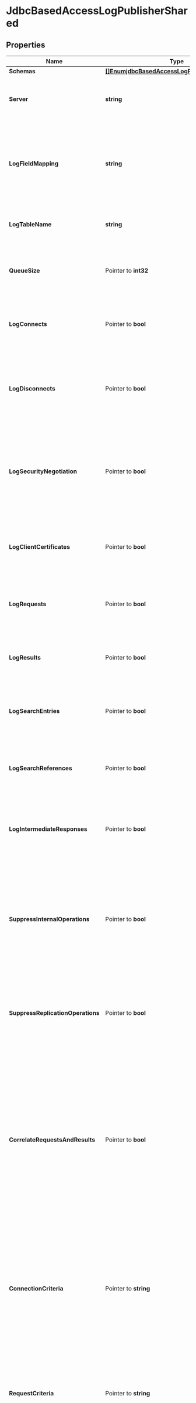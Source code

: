 # JdbcBasedAccessLogPublisherShared

## Properties

Name | Type | Description | Notes
------------ | ------------- | ------------- | -------------
**Schemas** | [**[]EnumjdbcBasedAccessLogPublisherSchemaUrn**](EnumjdbcBasedAccessLogPublisherSchemaUrn.md) |  | 
**Server** | **string** | The JDBC-based Database Server to use for a connection. | 
**LogFieldMapping** | **string** | The log field mapping associates loggable fields to database column names. The table name is not part of this mapping. | 
**LogTableName** | **string** | The table name to log entries to the database server. | 
**QueueSize** | Pointer to **int32** | The maximum number of log records that can be stored in the asynchronous queue. | [optional] 
**LogConnects** | Pointer to **bool** | Indicates whether to log information about connections established to the server. | [optional] 
**LogDisconnects** | Pointer to **bool** | Indicates whether to log information about connections that have been closed by the client or terminated by the server. | [optional] 
**LogSecurityNegotiation** | Pointer to **bool** | Indicates whether to log information about the result of any security negotiation (e.g., SSL handshake) processing that has been performed. | [optional] 
**LogClientCertificates** | Pointer to **bool** | Indicates whether to log information about any client certificates presented to the server. | [optional] 
**LogRequests** | Pointer to **bool** | Indicates whether to log information about requests received from clients. | [optional] 
**LogResults** | Pointer to **bool** | Indicates whether to log information about the results of client requests. | [optional] 
**LogSearchEntries** | Pointer to **bool** | Indicates whether to log information about search result entries sent to the client. | [optional] 
**LogSearchReferences** | Pointer to **bool** | Indicates whether to log information about search result references sent to the client. | [optional] 
**LogIntermediateResponses** | Pointer to **bool** | Indicates whether to log information about intermediate responses sent to the client. | [optional] 
**SuppressInternalOperations** | Pointer to **bool** | Indicates whether internal operations (for example, operations that are initiated by plugins) should be logged along with the operations that are requested by users. | [optional] 
**SuppressReplicationOperations** | Pointer to **bool** | Indicates whether access messages that are generated by replication operations should be suppressed. | [optional] 
**CorrelateRequestsAndResults** | Pointer to **bool** | Indicates whether to automatically log result messages for any operation in which the corresponding request was logged. In such cases, the result, entry, and reference criteria will be ignored, although the log-responses, log-search-entries, and log-search-references properties will be honored. | [optional] 
**ConnectionCriteria** | Pointer to **string** | Specifies a set of connection criteria that must match the associated client connection in order for a connect, disconnect, request, or result message to be logged. | [optional] 
**RequestCriteria** | Pointer to **string** | Specifies a set of request criteria that must match the associated operation request in order for a request or result to be logged by this Access Log Publisher. | [optional] 
**ResultCriteria** | Pointer to **string** | Specifies a set of result criteria that must match the associated operation result in order for that result to be logged by this Access Log Publisher. | [optional] 
**SearchEntryCriteria** | Pointer to **string** | Specifies a set of search entry criteria that must match the associated search result entry in order for that it to be logged by this Access Log Publisher. | [optional] 
**SearchReferenceCriteria** | Pointer to **string** | Specifies a set of search reference criteria that must match the associated search result reference in order for that it to be logged by this Access Log Publisher. | [optional] 
**Description** | Pointer to **string** | A description for this Log Publisher | [optional] 
**Enabled** | **bool** | Indicates whether the Log Publisher is enabled for use. | 
**LoggingErrorBehavior** | Pointer to [**EnumlogPublisherLoggingErrorBehaviorProp**](EnumlogPublisherLoggingErrorBehaviorProp.md) |  | [optional] 

## Methods

### NewJdbcBasedAccessLogPublisherShared

`func NewJdbcBasedAccessLogPublisherShared(schemas []EnumjdbcBasedAccessLogPublisherSchemaUrn, server string, logFieldMapping string, logTableName string, enabled bool, ) *JdbcBasedAccessLogPublisherShared`

NewJdbcBasedAccessLogPublisherShared instantiates a new JdbcBasedAccessLogPublisherShared object
This constructor will assign default values to properties that have it defined,
and makes sure properties required by API are set, but the set of arguments
will change when the set of required properties is changed

### NewJdbcBasedAccessLogPublisherSharedWithDefaults

`func NewJdbcBasedAccessLogPublisherSharedWithDefaults() *JdbcBasedAccessLogPublisherShared`

NewJdbcBasedAccessLogPublisherSharedWithDefaults instantiates a new JdbcBasedAccessLogPublisherShared object
This constructor will only assign default values to properties that have it defined,
but it doesn't guarantee that properties required by API are set

### GetSchemas

`func (o *JdbcBasedAccessLogPublisherShared) GetSchemas() []EnumjdbcBasedAccessLogPublisherSchemaUrn`

GetSchemas returns the Schemas field if non-nil, zero value otherwise.

### GetSchemasOk

`func (o *JdbcBasedAccessLogPublisherShared) GetSchemasOk() (*[]EnumjdbcBasedAccessLogPublisherSchemaUrn, bool)`

GetSchemasOk returns a tuple with the Schemas field if it's non-nil, zero value otherwise
and a boolean to check if the value has been set.

### SetSchemas

`func (o *JdbcBasedAccessLogPublisherShared) SetSchemas(v []EnumjdbcBasedAccessLogPublisherSchemaUrn)`

SetSchemas sets Schemas field to given value.


### GetServer

`func (o *JdbcBasedAccessLogPublisherShared) GetServer() string`

GetServer returns the Server field if non-nil, zero value otherwise.

### GetServerOk

`func (o *JdbcBasedAccessLogPublisherShared) GetServerOk() (*string, bool)`

GetServerOk returns a tuple with the Server field if it's non-nil, zero value otherwise
and a boolean to check if the value has been set.

### SetServer

`func (o *JdbcBasedAccessLogPublisherShared) SetServer(v string)`

SetServer sets Server field to given value.


### GetLogFieldMapping

`func (o *JdbcBasedAccessLogPublisherShared) GetLogFieldMapping() string`

GetLogFieldMapping returns the LogFieldMapping field if non-nil, zero value otherwise.

### GetLogFieldMappingOk

`func (o *JdbcBasedAccessLogPublisherShared) GetLogFieldMappingOk() (*string, bool)`

GetLogFieldMappingOk returns a tuple with the LogFieldMapping field if it's non-nil, zero value otherwise
and a boolean to check if the value has been set.

### SetLogFieldMapping

`func (o *JdbcBasedAccessLogPublisherShared) SetLogFieldMapping(v string)`

SetLogFieldMapping sets LogFieldMapping field to given value.


### GetLogTableName

`func (o *JdbcBasedAccessLogPublisherShared) GetLogTableName() string`

GetLogTableName returns the LogTableName field if non-nil, zero value otherwise.

### GetLogTableNameOk

`func (o *JdbcBasedAccessLogPublisherShared) GetLogTableNameOk() (*string, bool)`

GetLogTableNameOk returns a tuple with the LogTableName field if it's non-nil, zero value otherwise
and a boolean to check if the value has been set.

### SetLogTableName

`func (o *JdbcBasedAccessLogPublisherShared) SetLogTableName(v string)`

SetLogTableName sets LogTableName field to given value.


### GetQueueSize

`func (o *JdbcBasedAccessLogPublisherShared) GetQueueSize() int32`

GetQueueSize returns the QueueSize field if non-nil, zero value otherwise.

### GetQueueSizeOk

`func (o *JdbcBasedAccessLogPublisherShared) GetQueueSizeOk() (*int32, bool)`

GetQueueSizeOk returns a tuple with the QueueSize field if it's non-nil, zero value otherwise
and a boolean to check if the value has been set.

### SetQueueSize

`func (o *JdbcBasedAccessLogPublisherShared) SetQueueSize(v int32)`

SetQueueSize sets QueueSize field to given value.

### HasQueueSize

`func (o *JdbcBasedAccessLogPublisherShared) HasQueueSize() bool`

HasQueueSize returns a boolean if a field has been set.

### GetLogConnects

`func (o *JdbcBasedAccessLogPublisherShared) GetLogConnects() bool`

GetLogConnects returns the LogConnects field if non-nil, zero value otherwise.

### GetLogConnectsOk

`func (o *JdbcBasedAccessLogPublisherShared) GetLogConnectsOk() (*bool, bool)`

GetLogConnectsOk returns a tuple with the LogConnects field if it's non-nil, zero value otherwise
and a boolean to check if the value has been set.

### SetLogConnects

`func (o *JdbcBasedAccessLogPublisherShared) SetLogConnects(v bool)`

SetLogConnects sets LogConnects field to given value.

### HasLogConnects

`func (o *JdbcBasedAccessLogPublisherShared) HasLogConnects() bool`

HasLogConnects returns a boolean if a field has been set.

### GetLogDisconnects

`func (o *JdbcBasedAccessLogPublisherShared) GetLogDisconnects() bool`

GetLogDisconnects returns the LogDisconnects field if non-nil, zero value otherwise.

### GetLogDisconnectsOk

`func (o *JdbcBasedAccessLogPublisherShared) GetLogDisconnectsOk() (*bool, bool)`

GetLogDisconnectsOk returns a tuple with the LogDisconnects field if it's non-nil, zero value otherwise
and a boolean to check if the value has been set.

### SetLogDisconnects

`func (o *JdbcBasedAccessLogPublisherShared) SetLogDisconnects(v bool)`

SetLogDisconnects sets LogDisconnects field to given value.

### HasLogDisconnects

`func (o *JdbcBasedAccessLogPublisherShared) HasLogDisconnects() bool`

HasLogDisconnects returns a boolean if a field has been set.

### GetLogSecurityNegotiation

`func (o *JdbcBasedAccessLogPublisherShared) GetLogSecurityNegotiation() bool`

GetLogSecurityNegotiation returns the LogSecurityNegotiation field if non-nil, zero value otherwise.

### GetLogSecurityNegotiationOk

`func (o *JdbcBasedAccessLogPublisherShared) GetLogSecurityNegotiationOk() (*bool, bool)`

GetLogSecurityNegotiationOk returns a tuple with the LogSecurityNegotiation field if it's non-nil, zero value otherwise
and a boolean to check if the value has been set.

### SetLogSecurityNegotiation

`func (o *JdbcBasedAccessLogPublisherShared) SetLogSecurityNegotiation(v bool)`

SetLogSecurityNegotiation sets LogSecurityNegotiation field to given value.

### HasLogSecurityNegotiation

`func (o *JdbcBasedAccessLogPublisherShared) HasLogSecurityNegotiation() bool`

HasLogSecurityNegotiation returns a boolean if a field has been set.

### GetLogClientCertificates

`func (o *JdbcBasedAccessLogPublisherShared) GetLogClientCertificates() bool`

GetLogClientCertificates returns the LogClientCertificates field if non-nil, zero value otherwise.

### GetLogClientCertificatesOk

`func (o *JdbcBasedAccessLogPublisherShared) GetLogClientCertificatesOk() (*bool, bool)`

GetLogClientCertificatesOk returns a tuple with the LogClientCertificates field if it's non-nil, zero value otherwise
and a boolean to check if the value has been set.

### SetLogClientCertificates

`func (o *JdbcBasedAccessLogPublisherShared) SetLogClientCertificates(v bool)`

SetLogClientCertificates sets LogClientCertificates field to given value.

### HasLogClientCertificates

`func (o *JdbcBasedAccessLogPublisherShared) HasLogClientCertificates() bool`

HasLogClientCertificates returns a boolean if a field has been set.

### GetLogRequests

`func (o *JdbcBasedAccessLogPublisherShared) GetLogRequests() bool`

GetLogRequests returns the LogRequests field if non-nil, zero value otherwise.

### GetLogRequestsOk

`func (o *JdbcBasedAccessLogPublisherShared) GetLogRequestsOk() (*bool, bool)`

GetLogRequestsOk returns a tuple with the LogRequests field if it's non-nil, zero value otherwise
and a boolean to check if the value has been set.

### SetLogRequests

`func (o *JdbcBasedAccessLogPublisherShared) SetLogRequests(v bool)`

SetLogRequests sets LogRequests field to given value.

### HasLogRequests

`func (o *JdbcBasedAccessLogPublisherShared) HasLogRequests() bool`

HasLogRequests returns a boolean if a field has been set.

### GetLogResults

`func (o *JdbcBasedAccessLogPublisherShared) GetLogResults() bool`

GetLogResults returns the LogResults field if non-nil, zero value otherwise.

### GetLogResultsOk

`func (o *JdbcBasedAccessLogPublisherShared) GetLogResultsOk() (*bool, bool)`

GetLogResultsOk returns a tuple with the LogResults field if it's non-nil, zero value otherwise
and a boolean to check if the value has been set.

### SetLogResults

`func (o *JdbcBasedAccessLogPublisherShared) SetLogResults(v bool)`

SetLogResults sets LogResults field to given value.

### HasLogResults

`func (o *JdbcBasedAccessLogPublisherShared) HasLogResults() bool`

HasLogResults returns a boolean if a field has been set.

### GetLogSearchEntries

`func (o *JdbcBasedAccessLogPublisherShared) GetLogSearchEntries() bool`

GetLogSearchEntries returns the LogSearchEntries field if non-nil, zero value otherwise.

### GetLogSearchEntriesOk

`func (o *JdbcBasedAccessLogPublisherShared) GetLogSearchEntriesOk() (*bool, bool)`

GetLogSearchEntriesOk returns a tuple with the LogSearchEntries field if it's non-nil, zero value otherwise
and a boolean to check if the value has been set.

### SetLogSearchEntries

`func (o *JdbcBasedAccessLogPublisherShared) SetLogSearchEntries(v bool)`

SetLogSearchEntries sets LogSearchEntries field to given value.

### HasLogSearchEntries

`func (o *JdbcBasedAccessLogPublisherShared) HasLogSearchEntries() bool`

HasLogSearchEntries returns a boolean if a field has been set.

### GetLogSearchReferences

`func (o *JdbcBasedAccessLogPublisherShared) GetLogSearchReferences() bool`

GetLogSearchReferences returns the LogSearchReferences field if non-nil, zero value otherwise.

### GetLogSearchReferencesOk

`func (o *JdbcBasedAccessLogPublisherShared) GetLogSearchReferencesOk() (*bool, bool)`

GetLogSearchReferencesOk returns a tuple with the LogSearchReferences field if it's non-nil, zero value otherwise
and a boolean to check if the value has been set.

### SetLogSearchReferences

`func (o *JdbcBasedAccessLogPublisherShared) SetLogSearchReferences(v bool)`

SetLogSearchReferences sets LogSearchReferences field to given value.

### HasLogSearchReferences

`func (o *JdbcBasedAccessLogPublisherShared) HasLogSearchReferences() bool`

HasLogSearchReferences returns a boolean if a field has been set.

### GetLogIntermediateResponses

`func (o *JdbcBasedAccessLogPublisherShared) GetLogIntermediateResponses() bool`

GetLogIntermediateResponses returns the LogIntermediateResponses field if non-nil, zero value otherwise.

### GetLogIntermediateResponsesOk

`func (o *JdbcBasedAccessLogPublisherShared) GetLogIntermediateResponsesOk() (*bool, bool)`

GetLogIntermediateResponsesOk returns a tuple with the LogIntermediateResponses field if it's non-nil, zero value otherwise
and a boolean to check if the value has been set.

### SetLogIntermediateResponses

`func (o *JdbcBasedAccessLogPublisherShared) SetLogIntermediateResponses(v bool)`

SetLogIntermediateResponses sets LogIntermediateResponses field to given value.

### HasLogIntermediateResponses

`func (o *JdbcBasedAccessLogPublisherShared) HasLogIntermediateResponses() bool`

HasLogIntermediateResponses returns a boolean if a field has been set.

### GetSuppressInternalOperations

`func (o *JdbcBasedAccessLogPublisherShared) GetSuppressInternalOperations() bool`

GetSuppressInternalOperations returns the SuppressInternalOperations field if non-nil, zero value otherwise.

### GetSuppressInternalOperationsOk

`func (o *JdbcBasedAccessLogPublisherShared) GetSuppressInternalOperationsOk() (*bool, bool)`

GetSuppressInternalOperationsOk returns a tuple with the SuppressInternalOperations field if it's non-nil, zero value otherwise
and a boolean to check if the value has been set.

### SetSuppressInternalOperations

`func (o *JdbcBasedAccessLogPublisherShared) SetSuppressInternalOperations(v bool)`

SetSuppressInternalOperations sets SuppressInternalOperations field to given value.

### HasSuppressInternalOperations

`func (o *JdbcBasedAccessLogPublisherShared) HasSuppressInternalOperations() bool`

HasSuppressInternalOperations returns a boolean if a field has been set.

### GetSuppressReplicationOperations

`func (o *JdbcBasedAccessLogPublisherShared) GetSuppressReplicationOperations() bool`

GetSuppressReplicationOperations returns the SuppressReplicationOperations field if non-nil, zero value otherwise.

### GetSuppressReplicationOperationsOk

`func (o *JdbcBasedAccessLogPublisherShared) GetSuppressReplicationOperationsOk() (*bool, bool)`

GetSuppressReplicationOperationsOk returns a tuple with the SuppressReplicationOperations field if it's non-nil, zero value otherwise
and a boolean to check if the value has been set.

### SetSuppressReplicationOperations

`func (o *JdbcBasedAccessLogPublisherShared) SetSuppressReplicationOperations(v bool)`

SetSuppressReplicationOperations sets SuppressReplicationOperations field to given value.

### HasSuppressReplicationOperations

`func (o *JdbcBasedAccessLogPublisherShared) HasSuppressReplicationOperations() bool`

HasSuppressReplicationOperations returns a boolean if a field has been set.

### GetCorrelateRequestsAndResults

`func (o *JdbcBasedAccessLogPublisherShared) GetCorrelateRequestsAndResults() bool`

GetCorrelateRequestsAndResults returns the CorrelateRequestsAndResults field if non-nil, zero value otherwise.

### GetCorrelateRequestsAndResultsOk

`func (o *JdbcBasedAccessLogPublisherShared) GetCorrelateRequestsAndResultsOk() (*bool, bool)`

GetCorrelateRequestsAndResultsOk returns a tuple with the CorrelateRequestsAndResults field if it's non-nil, zero value otherwise
and a boolean to check if the value has been set.

### SetCorrelateRequestsAndResults

`func (o *JdbcBasedAccessLogPublisherShared) SetCorrelateRequestsAndResults(v bool)`

SetCorrelateRequestsAndResults sets CorrelateRequestsAndResults field to given value.

### HasCorrelateRequestsAndResults

`func (o *JdbcBasedAccessLogPublisherShared) HasCorrelateRequestsAndResults() bool`

HasCorrelateRequestsAndResults returns a boolean if a field has been set.

### GetConnectionCriteria

`func (o *JdbcBasedAccessLogPublisherShared) GetConnectionCriteria() string`

GetConnectionCriteria returns the ConnectionCriteria field if non-nil, zero value otherwise.

### GetConnectionCriteriaOk

`func (o *JdbcBasedAccessLogPublisherShared) GetConnectionCriteriaOk() (*string, bool)`

GetConnectionCriteriaOk returns a tuple with the ConnectionCriteria field if it's non-nil, zero value otherwise
and a boolean to check if the value has been set.

### SetConnectionCriteria

`func (o *JdbcBasedAccessLogPublisherShared) SetConnectionCriteria(v string)`

SetConnectionCriteria sets ConnectionCriteria field to given value.

### HasConnectionCriteria

`func (o *JdbcBasedAccessLogPublisherShared) HasConnectionCriteria() bool`

HasConnectionCriteria returns a boolean if a field has been set.

### GetRequestCriteria

`func (o *JdbcBasedAccessLogPublisherShared) GetRequestCriteria() string`

GetRequestCriteria returns the RequestCriteria field if non-nil, zero value otherwise.

### GetRequestCriteriaOk

`func (o *JdbcBasedAccessLogPublisherShared) GetRequestCriteriaOk() (*string, bool)`

GetRequestCriteriaOk returns a tuple with the RequestCriteria field if it's non-nil, zero value otherwise
and a boolean to check if the value has been set.

### SetRequestCriteria

`func (o *JdbcBasedAccessLogPublisherShared) SetRequestCriteria(v string)`

SetRequestCriteria sets RequestCriteria field to given value.

### HasRequestCriteria

`func (o *JdbcBasedAccessLogPublisherShared) HasRequestCriteria() bool`

HasRequestCriteria returns a boolean if a field has been set.

### GetResultCriteria

`func (o *JdbcBasedAccessLogPublisherShared) GetResultCriteria() string`

GetResultCriteria returns the ResultCriteria field if non-nil, zero value otherwise.

### GetResultCriteriaOk

`func (o *JdbcBasedAccessLogPublisherShared) GetResultCriteriaOk() (*string, bool)`

GetResultCriteriaOk returns a tuple with the ResultCriteria field if it's non-nil, zero value otherwise
and a boolean to check if the value has been set.

### SetResultCriteria

`func (o *JdbcBasedAccessLogPublisherShared) SetResultCriteria(v string)`

SetResultCriteria sets ResultCriteria field to given value.

### HasResultCriteria

`func (o *JdbcBasedAccessLogPublisherShared) HasResultCriteria() bool`

HasResultCriteria returns a boolean if a field has been set.

### GetSearchEntryCriteria

`func (o *JdbcBasedAccessLogPublisherShared) GetSearchEntryCriteria() string`

GetSearchEntryCriteria returns the SearchEntryCriteria field if non-nil, zero value otherwise.

### GetSearchEntryCriteriaOk

`func (o *JdbcBasedAccessLogPublisherShared) GetSearchEntryCriteriaOk() (*string, bool)`

GetSearchEntryCriteriaOk returns a tuple with the SearchEntryCriteria field if it's non-nil, zero value otherwise
and a boolean to check if the value has been set.

### SetSearchEntryCriteria

`func (o *JdbcBasedAccessLogPublisherShared) SetSearchEntryCriteria(v string)`

SetSearchEntryCriteria sets SearchEntryCriteria field to given value.

### HasSearchEntryCriteria

`func (o *JdbcBasedAccessLogPublisherShared) HasSearchEntryCriteria() bool`

HasSearchEntryCriteria returns a boolean if a field has been set.

### GetSearchReferenceCriteria

`func (o *JdbcBasedAccessLogPublisherShared) GetSearchReferenceCriteria() string`

GetSearchReferenceCriteria returns the SearchReferenceCriteria field if non-nil, zero value otherwise.

### GetSearchReferenceCriteriaOk

`func (o *JdbcBasedAccessLogPublisherShared) GetSearchReferenceCriteriaOk() (*string, bool)`

GetSearchReferenceCriteriaOk returns a tuple with the SearchReferenceCriteria field if it's non-nil, zero value otherwise
and a boolean to check if the value has been set.

### SetSearchReferenceCriteria

`func (o *JdbcBasedAccessLogPublisherShared) SetSearchReferenceCriteria(v string)`

SetSearchReferenceCriteria sets SearchReferenceCriteria field to given value.

### HasSearchReferenceCriteria

`func (o *JdbcBasedAccessLogPublisherShared) HasSearchReferenceCriteria() bool`

HasSearchReferenceCriteria returns a boolean if a field has been set.

### GetDescription

`func (o *JdbcBasedAccessLogPublisherShared) GetDescription() string`

GetDescription returns the Description field if non-nil, zero value otherwise.

### GetDescriptionOk

`func (o *JdbcBasedAccessLogPublisherShared) GetDescriptionOk() (*string, bool)`

GetDescriptionOk returns a tuple with the Description field if it's non-nil, zero value otherwise
and a boolean to check if the value has been set.

### SetDescription

`func (o *JdbcBasedAccessLogPublisherShared) SetDescription(v string)`

SetDescription sets Description field to given value.

### HasDescription

`func (o *JdbcBasedAccessLogPublisherShared) HasDescription() bool`

HasDescription returns a boolean if a field has been set.

### GetEnabled

`func (o *JdbcBasedAccessLogPublisherShared) GetEnabled() bool`

GetEnabled returns the Enabled field if non-nil, zero value otherwise.

### GetEnabledOk

`func (o *JdbcBasedAccessLogPublisherShared) GetEnabledOk() (*bool, bool)`

GetEnabledOk returns a tuple with the Enabled field if it's non-nil, zero value otherwise
and a boolean to check if the value has been set.

### SetEnabled

`func (o *JdbcBasedAccessLogPublisherShared) SetEnabled(v bool)`

SetEnabled sets Enabled field to given value.


### GetLoggingErrorBehavior

`func (o *JdbcBasedAccessLogPublisherShared) GetLoggingErrorBehavior() EnumlogPublisherLoggingErrorBehaviorProp`

GetLoggingErrorBehavior returns the LoggingErrorBehavior field if non-nil, zero value otherwise.

### GetLoggingErrorBehaviorOk

`func (o *JdbcBasedAccessLogPublisherShared) GetLoggingErrorBehaviorOk() (*EnumlogPublisherLoggingErrorBehaviorProp, bool)`

GetLoggingErrorBehaviorOk returns a tuple with the LoggingErrorBehavior field if it's non-nil, zero value otherwise
and a boolean to check if the value has been set.

### SetLoggingErrorBehavior

`func (o *JdbcBasedAccessLogPublisherShared) SetLoggingErrorBehavior(v EnumlogPublisherLoggingErrorBehaviorProp)`

SetLoggingErrorBehavior sets LoggingErrorBehavior field to given value.

### HasLoggingErrorBehavior

`func (o *JdbcBasedAccessLogPublisherShared) HasLoggingErrorBehavior() bool`

HasLoggingErrorBehavior returns a boolean if a field has been set.


[[Back to Model list]](../README.md#documentation-for-models) [[Back to API list]](../README.md#documentation-for-api-endpoints) [[Back to README]](../README.md)


